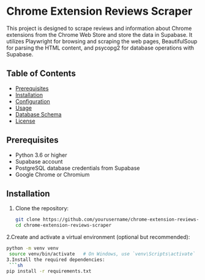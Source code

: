 # Chrome Extension Reviews Scraper

This project is designed to scrape reviews and information about Chrome extensions from the Chrome Web Store and store the data in Supabase. It utilizes Playwright for browsing and scraping the web pages, BeautifulSoup for parsing the HTML content, and psycopg2 for database operations with Supabase.

## Table of Contents
- [Prerequisites](#prerequisites)
- [Installation](#installation)
- [Configuration](#configuration)
- [Usage](#usage)
- [Database Schema](#database-schema)
- [License](#license)

## Prerequisites
- Python 3.6 or higher
- Supabase account
- PostgreSQL database credentials from Supabase
- Google Chrome or Chromium

## Installation
1. Clone the repository:
   ```bash
   git clone https://github.com/yourusername/chrome-extension-reviews-scraper.git
   cd chrome-extension-reviews-scraper
2.Create and activate a virtual environment (optional but recommended):
   ```bash
   python -m venv venv
    source venv/bin/activate   # On Windows, use `venv\Scripts\activate`
3.Install the required dependencies:
    ```sh
pip install -r requirements.txt


